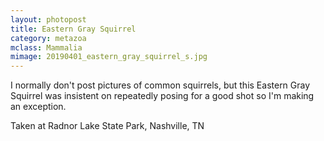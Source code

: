 ```yaml
---
layout: photopost
title: Eastern Gray Squirrel
category: metazoa
mclass: Mammalia
mimage: 20190401_eastern_gray_squirrel_s.jpg
---
```

I normally don't post pictures of common squirrels, but this Eastern Gray
Squirrel was insistent on repeatedly posing for a good shot so I'm making an exception.


Taken at Radnor Lake State Park, Nashville, TN
